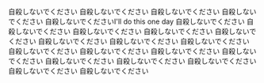 自殺しないでください
自殺しないでください
自殺しないでください
自殺しないでください
自殺しないでくださいI'll do this one day
自殺しないでください
自殺しないでください
自殺しないでください
自殺しないでください
自殺しないでください
自殺しないでください
自殺しないでください
自殺しないでください
自殺しないでください
自殺しないでください
自殺しないでください
自殺しないでください
自殺しないでください
自殺しないでください
自殺しないでください
自殺しないでください
自殺しないでください
